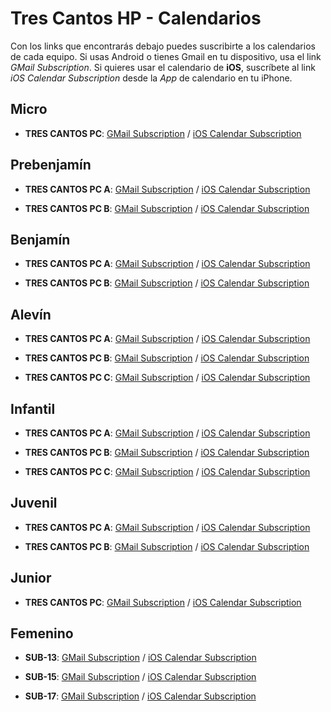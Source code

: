 # Tres Cantos HP - Calendarios

Con los links que encontrarás debajo puedes suscribirte a los calendarios de cada equipo. Si usas Android o tienes Gmail en tu dispositivo, usa el link *GMail Subscription*. Si quieres usar el calendario de **iOS**, suscríbete al link *iOS Calendar Subscription* desde la *App* de calendario en tu iPhone.

## Micro

* **TRES CANTOS PC**: [GMail Subscription](https://calendar.google.com/calendar/u/1?cid=MzE5ODEyNjA1NzRhODI4NWNhY2QwMTU2YjUzODc4N2Y0YmQyNWZhNGYxMzdjYzBiYmQxMDc2OTA4ODkxYmM3ZUBncm91cC5jYWxlbmRhci5nb29nbGUuY29t) / [iOS Calendar Subscription](https://calendar.google.com/calendar/ical/31981260574a8285cacd0156b538787f4bd25fa4f137cc0bbd1076908891bc7e%40group.calendar.google.com/public/basic.ics)

## Prebenjamín

* **TRES CANTOS PC A**:  [GMail Subscription](https://calendar.google.com/calendar/u/1?cid=YzExY2VlNmU5OGUzMzVkYjU3MGU2YjQwZWMxZWE0ODc3Y2FjODk5MjdhOGI5YmRmYTk5ZTYxMjQ0ZmU3YWYzN0Bncm91cC5jYWxlbmRhci5nb29nbGUuY29t) / [iOS Calendar Subscription](https://calendar.google.com/calendar/ical/c11cee6e98e335db570e6b40ec1ea4877cac89927a8b9bdfa99e61244fe7af37%40group.calendar.google.com/public/basic.ics)

* **TRES CANTOS PC B**: [GMail Subscription](https://calendar.google.com/calendar/u/1?cid=YzIwY2RmN2VlMWQ5MDI3NDA0ODI0ZjU4YzM1YTFlMDJmMDVhNjFjYzljYjA0ZjRlM2FjZDE4M2FlN2QwZmU2ZkBncm91cC5jYWxlbmRhci5nb29nbGUuY29t) / [iOS Calendar Subscription](https://calendar.google.com/calendar/ical/c20cdf7ee1d9027404824f58c35a1e02f05a61cc9cb04f4e3acd183ae7d0fe6f%40group.calendar.google.com/public/basic.ics)

## Benjamín

* **TRES CANTOS PC A**:  [GMail Subscription](https://calendar.google.com/calendar/u/1?cid=ZmIxMzgzNDk2ZTU4YTNiMTMyMzIxNjNkOTliMzczNmIwYWNlNGUyZjFhZjk4ZWU4OTM4MTQ0NDlhNGJiZTZiMEBncm91cC5jYWxlbmRhci5nb29nbGUuY29t) / [iOS Calendar Subscription](https://calendar.google.com/calendar/ical/fb1383496e58a3b13232163d99b3736b0ace4e2f1af98ee893814449a4bbe6b0%40group.calendar.google.com/public/basic.ics)

* **TRES CANTOS PC B**: [GMail Subscription](https://calendar.google.com/calendar/u/1?cid=OWVlY2I5NzlhNzk4N2E1MTczOTIzNWNlMzg4NzE4M2UwZmZmZTQ3N2QyMTc0OWY1ZWEzZmYzYzkxZjgxMzdiYkBncm91cC5jYWxlbmRhci5nb29nbGUuY29t) / [iOS Calendar Subscription](https://calendar.google.com/calendar/ical/9eecb979a7987a51739235ce3887183e0fffe477d21749f5ea3ff3c91f8137bb%40group.calendar.google.com/public/basic.ics)


## Alevín

* **TRES CANTOS PC A**:  [GMail Subscription](https://calendar.google.com/calendar/u/0?cid=NzhiYmMxZDdiODA2MTZkNmZiMmU5ZjgyZjA4ZTZkYTc2MmY1ZjZiYWYzNjdmOTVjMTRiNDE2ZTVlNmM1MDE1MkBncm91cC5jYWxlbmRhci5nb29nbGUuY29t) / [iOS Calendar Subscription](https://calendar.google.com/calendar/ical/78bbc1d7b80616d6fb2e9f82f08e6da762f5f6baf367f95c14b416e5e6c50152%40group.calendar.google.com/public/basic.ics)

* **TRES CANTOS PC B**: [GMail Subscription](https://calendar.google.com/calendar/u/0?cid=ZjlhNGJkMjQ2MzJmNTQzNjkzYmM1NGM1NWE1YzY2MzFmZjQyMTdmMzMwYjQ4N2RmNzZkZWVlYzZkNDk4ZTdkZEBncm91cC5jYWxlbmRhci5nb29nbGUuY29t) / [iOS Calendar Subscription](https://calendar.google.com/calendar/ical/f9a4bd24632f543693bc54c55a5c6631ff4217f330b487df76deeec6d498e7dd%40group.calendar.google.com/public/basic.ics)

* **TRES CANTOS PC C**: [GMail Subscription](https://calendar.google.com/calendar/u/0?cid=YWQyNDViNmE4ZGQ0MzgxYTVjYTEyNDgxNGZmNjkzNjU0Yjk1YTAxZjI2NzQ0Mzg2ZGZmOWIzYTUzMGNkNzBkZUBncm91cC5jYWxlbmRhci5nb29nbGUuY29t) / [iOS Calendar Subscription](https://calendar.google.com/calendar/ical/ad245b6a8dd4381a5ca124814ff693654b95a01f26744386dff9b3a530cd70de%40group.calendar.google.com/public/basic.ics)

## Infantil

* **TRES CANTOS PC A**: [GMail Subscription](https://calendar.google.com/calendar/u/0?cid=YmIwMDhiNGM3MDJlYTFmZGFjNzYxYjFiNTM3Zjk5ODFhMDgxNzJkZjg5MmFmZGVhOTBjMTQwMWJiN2EzMzc0MUBncm91cC5jYWxlbmRhci5nb29nbGUuY29t) / [iOS Calendar Subscription](https://calendar.google.com/calendar/ical/bb008b4c702ea1fdac761b1b537f9981a08172df892afdea90c1401bb7a33741%40group.calendar.google.com/public/basic.ics)

* **TRES CANTOS PC B**: [GMail Subscription](https://calendar.google.com/calendar/u/0?cid=NWFmNjFiYjI1NjUzNTZkMWIwZTdhODE5OWRkN2RmMGFkZjA0OGJkMjgxOTgzMzZjNTk0MmIzYTI4ZTdmODE4ZUBncm91cC5jYWxlbmRhci5nb29nbGUuY29t) / [iOS Calendar Subscription](https://calendar.google.com/calendar/ical/5af61bb2565356d1b0e7a8199dd7df0adf048bd28198336c5942b3a28e7f818e%40group.calendar.google.com/public/basic.ics)

* **TRES CANTOS PC C**: [GMail Subscription](https://calendar.google.com/calendar/u/0?cid=YjhmNGQ1NmY4YWQ3ZDQ4OTdjNGQ1Y2YxYWI0Zjc3MmQ5MWQ5YmM2Y2RmZjE1MWRlMDM4OGQ0NGFlYTZhZmZlZEBncm91cC5jYWxlbmRhci5nb29nbGUuY29t) / [iOS Calendar Subscription](https://calendar.google.com/calendar/ical/b8f4d56f8ad7d4897c4d5cf1ab4f772d91d9bc6cdff151de0388d44aea6affed%40group.calendar.google.com/public/basic.ics)


## Juvenil

* **TRES CANTOS PC A**: [GMail Subscription](https://calendar.google.com/calendar/u/0?cid=ZGU4ZDBkYTgwZmFlNDIxMmI3OTkyYzA4N2NhMzViZGQxN2JiMDE0NGI1Y2I0NThkZGY2MTE4MmFlZmU4NmY5M0Bncm91cC5jYWxlbmRhci5nb29nbGUuY29t) / [iOS Calendar Subscription](https://calendar.google.com/calendar/ical/de8d0da80fae4212b7992c087ca35bdd17bb0144b5cb458ddf61182aefe86f93%40group.calendar.google.com/public/basic.ics)

* **TRES CANTOS PC B**: [GMail Subscription](https://calendar.google.com/calendar/u/0?cid=ODkzYmE2NWMwYTgyYTRhNzFiZmIxODVmNjFlNTUxM2U0OWJlYzQzMWJiYWIyMWNhMTQ5NzY0NzUxODVjZjYzN0Bncm91cC5jYWxlbmRhci5nb29nbGUuY29t) / [iOS Calendar Subscription](https://calendar.google.com/calendar/ical/893ba65c0a82a4a71bfb185f61e5513e49bec431bbab21ca14976475185cf637%40group.calendar.google.com/public/basic.ics)

## Junior

* **TRES CANTOS PC**: [GMail Subscription](https://calendar.google.com/calendar/u/0?cid=MDdhZGU3ZThmNWFmMjViZWJmZWRiOTIyM2Y2NGIzNmE4MzgxNDk0YWFlYmEyMDI1Y2Y2OTFlMTE3MWQwOWE2N0Bncm91cC5jYWxlbmRhci5nb29nbGUuY29t) / [iOS Calendar Subscription](https://calendar.google.com/calendar/ical/07ade7e8f5af25bebfedb9223f64b36a8381494aaeba2025cf691e1171d09a67%40group.calendar.google.com/public/basic.ics)

## Femenino

* **SUB-13**: [GMail Subscription](https://calendar.google.com/calendar/u/1?cid=N2U4Yjk1ZjU4ZjkwNGI2MjU3ODg4MTgyN2Q2MTRjNjllZGZkMTIxNmM1MmU5MjllYWEzZmYzNDIyOGVlZjZjY0Bncm91cC5jYWxlbmRhci5nb29nbGUuY29t) / [iOS Calendar Subscription](https://calendar.google.com/calendar/ical/7e8b95f58f904b62578881827d614c69edfd1216c52e929eaa3ff34228eef6cc%40group.calendar.google.com/public/basic.ics)

* **SUB-15**: [GMail Subscription](https://calendar.google.com/calendar/u/1?cid=NzVlMzlmMzQzNTZiZjZmOWVlN2M2ZTAzYTU0ZWE1YmVmY2VhNmUxM2UwYTdlNWM2YTI5MWNkNTk1MDFkZTI3OUBncm91cC5jYWxlbmRhci5nb29nbGUuY29t) / [iOS Calendar Subscription](https://calendar.google.com/calendar/ical/75e39f34356bf6f9ee7c6e03a54ea5befcea6e13e0a7e5c6a291cd59501de279%40group.calendar.google.com/public/basic.ics)

* **SUB-17**: [GMail Subscription](https://calendar.google.com/calendar/u/1?cid=NDAwM2EyMWMwZDU1YTM2Y2Q3N2Y2NDFlZWQyMGIwNTIwZmM3OThjN2RkNjc5NTYxNDNjNWIxNmJiNzY2ZGJjNkBncm91cC5jYWxlbmRhci5nb29nbGUuY29t) / [iOS Calendar Subscription](https://calendar.google.com/calendar/ical/4003a21c0d55a36cd77f641eed20b0520fc798c7dd67956143c5b16bb766dbc6%40group.calendar.google.com/public/basic.ics)
